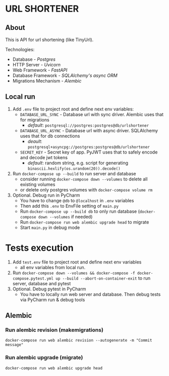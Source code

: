 # URL SHORTENER

## About

This is API for url shortening (like TinyUrl).

Technologies:

* Database - _Postgres_
* HTTP Server - _Uvicorn_
* Web Framework - _FastAPI_
* Database Framework - _SQLAlchemy's async ORM_
* Migrations Mechanism - _Alembic_

## Local run

1. Add `.env` file to project root and define next env variables:
    * `DATABASE_URL_SYNC` - Database url with sync driver. Alembic uses that for migrations
        * _default_: `postgresql://postgres:postgres@db/urlshortener`
    * `DATABASE_URL_ASYNC` - Database url with async driver. SQLAlchemy uses that for db connections
        * _deault_: `postgresql+asyncpg://postgres:postgres@db/urlshortener`
    * `SECRET_KEY` - Secret key of app. PyJWT uses that to safely encode and decode jwt tokens
        * _default_: random string, e.g. script for generating `binascii.hexlify(os.urandom(20)).decode()`
2. Run `docker-compose up --build` to run server and database
   * consider running `docker-compose down --volumes` to delete all existing volumes
   * or delete only postgres volumes with `docker-compose volume rm`
3. Optional. Debug run in PyCharm
    * You have to change `@db` to `@localhost` in `.env` variables
    * Then add this `.env` to EnvFile setting of `main.py`
    * Run `docker-compose up --build db` to only run database (`docker-compose down --volumes` if needed)
    * Run `docker-compose run web alembic upgrade head` to migrate
    * Start `main.py` in debug mode

# Tests execution
1. Add `test.env` file to project root and define next env variables
   * all env variables from local run.
2. Run `docker-compose down --volumes && docker-compose -f docker-compose.pytest.yml up --build --abort-on-container-exit` to run server, database and pytest 
3. Optional. Debug pytest in PyCharm
   * You have to locally run web server and database. Then debug tests via PyCharm run & debug tools

## Alembic

### Run alembic revision (makemigrations)

`docker-compose run web alembic revision --autogenerate -m "Commit message"`

### Run alembic upgrade (migrate)

`docker-compose run web alembic upgrade head`
